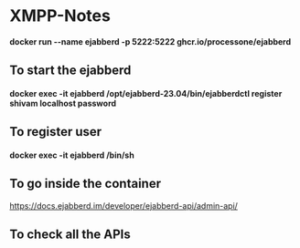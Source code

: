 # XMPP-Notes


#### docker run --name ejabberd -p 5222:5222   ghcr.io/processone/ejabberd
## To start the ejabberd 

#### docker exec -it  ejabberd  /opt/ejabberd-23.04/bin/ejabberdctl register shivam localhost password
## To register user

#### docker exec -it  ejabberd  /bin/sh
## To go inside the container 

https://docs.ejabberd.im/developer/ejabberd-api/admin-api/
## To check all the APIs 
